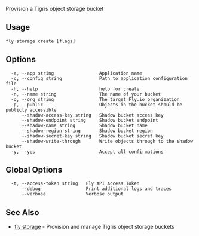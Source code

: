 Provision a Tigris object storage bucket


## Usage
~~~
fly storage create [flags]
~~~

## Options

~~~
  -a, --app string                 Application name
  -c, --config string              Path to application configuration file
  -h, --help                       help for create
  -n, --name string                The name of your bucket
  -o, --org string                 The target Fly.io organization
  -p, --public                     Objects in the bucket should be publicly accessible
      --shadow-access-key string   Shadow bucket access key
      --shadow-endpoint string     Shadow bucket endpoint
      --shadow-name string         Shadow bucket name
      --shadow-region string       Shadow bucket region
      --shadow-secret-key string   Shadow bucket secret key
      --shadow-write-through       Write objects through to the shadow bucket
  -y, --yes                        Accept all confirmations
~~~

## Global Options

~~~
  -t, --access-token string   Fly API Access Token
      --debug                 Print additional logs and traces
      --verbose               Verbose output
~~~

## See Also

* [fly storage](/docs/flyctl/storage/)	 - Provision and manage Tigris object storage buckets

